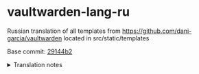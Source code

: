 # vaultwarden-lang-ru

Russian translation of all templates from <https://github.com/dani-garcia/vaultwarden> located in src/static/templates

Base commit: [29144b2](https://github.com/dani-garcia/vaultwarden/commit/29144b2ce0d0f894ab20ad42368f1b62eaed3574)

<details>
  <summary>Translation notes</summary>

  | English | Russian |
  | ------- | ------- |
  | `Account` | `Аккаунт` |
  | `Master password` | `Мастер-пароль` |
  | `Web vault` | `Веб-хранилище` |
  | `Email` | `Email` |
  | `Emergency contact` | `Контакт экстренного доступа` |

</details>
